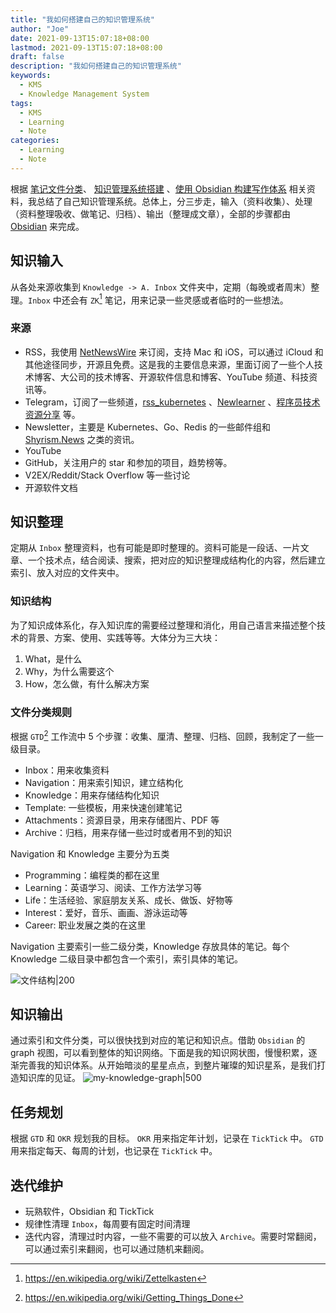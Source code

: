 ```yaml
---
title: "我如何搭建自己的知识管理系统"
author: "Joe"
date: 2021-09-13T15:07:18+08:00
lastmod: 2021-09-13T15:07:18+08:00
draft: false
description: "我如何搭建自己的知识管理系统"
keywords:
  - KMS
  - Knowledge Management System
tags:
  - KMS
  - Learning
  - Note
categories:
  - Learning
  - Note
---
```


<!-- Abstract -->
根据  [笔记文件分类](https://web.archive.org/web/20210907090618/https://www.zhihu.com/question/23427617/answer/70809840)、 [知识管理系统搭建](https://web.archive.org/web/20210907091351/https://zhuanlan.zhihu.com/p/191519306) 、[使用 Obsidian 构建写作体系](https://www.youtube.com/watch?v=431M1q8tlTI) 相关资料，我总结了自己知识管理系统。总体上，分三步走，输入（资料收集）、处理（资料整理吸收、做笔记、归档）、输出（整理成文章），全部的步骤都由 [Obsidian](https://obsidian.md/) 来完成。
## 知识输入
从各处来源收集到 `Knowledge -> A. Inbox` 文件夹中，定期（每晚或者周末）整理。`Inbox` 中还会有 `ZK`[^1] 笔记，用来记录一些灵感或者临时的一些想法。



<!--more-->



<!-- Content -->
### 来源
- RSS，我使用 [NetNewsWire](https://netnewswire.com/) 来订阅，支持 Mac 和 iOS，可以通过 iCloud 和其他途径同步，开源且免费。这是我的主要信息来源，里面订阅了一些个人技术博客、大公司的技术博客、开源软件信息和博客、YouTube 频道、科技资讯等。
- Telegram，订阅了一些频道，[rss_kubernetes](https://t.me/rss_kubernetes) 、[Newlearner](https://t.me/NewlearnerChannel) 、[程序员技术资源分享](https://t.me/gotoshare) 等。
- Newsletter，主要是 Kubernetes、Go、Redis 的一些邮件组和 [Shyrism.News](https://shyrz.substack.com/) 之类的资讯。
- YouTube
- GitHub，关注用户的 star 和参加的项目，趋势榜等。
- V2EX/Reddit/Stack Overflow 等一些讨论 
- 开源软件文档

## 知识整理
定期从 `Inbox` 整理资料，也有可能是即时整理的。资料可能是一段话、一片文章、一个技术点，结合阅读、搜索，把对应的知识整理成结构化的内容，然后建立索引、放入对应的文件夹中。

### 知识结构
为了知识成体系化，存入知识库的需要经过整理和消化，用自己语言来描述整个技术的背景、方案、使用、实践等等。大体分为三大块：
1. What，是什么
2. Why，为什么需要这个
3. How，怎么做，有什么解决方案

### 文件分类规则
根据 `GTD`[^2] 工作流中 5 个步骤：收集、厘清、整理、归档、回顾，我制定了一些一级目录。
- Inbox：用来收集资料
- Navigation：用来索引知识，建立结构化
- Knowledge：用来存储结构化知识
- Template: 一些模板，用来快速创建笔记
- Attachments：资源目录，用来存储图片、PDF 等
- Archive：归档，用来存储一些过时或者用不到的知识

Navigation 和 Knowledge 主要分为五类
- Programming：编程类的都在这里
- Learning：英语学习、阅读、工作方法学习等
- Life：生活经验、家庭朋友关系、成长、做饭、好物等
- Interest：爱好，音乐、画画、游泳运动等
- Career: 职业发展之类的在这里

Navigation 主要索引一些二级分类，Knowledge 存放具体的笔记。每个 Knowledge 二级目录中都包含一个索引，索引具体的笔记。

![文件结构|200](https://images.adevjoe.com/2021-09-13-1Kw1Yx.png)


## 知识输出
通过索引和文件分类，可以很快找到对应的笔记和知识点。借助 `Obsidian` 的 graph 视图，可以看到整体的知识网络。下面是我的知识网状图，慢慢积累，逐渐完善我的知识体系。从开始暗淡的星星点点，到整片璀璨的知识星系，是我们打造知识库的见证。
![my-knowledge-graph|500](https://images.adevjoe.com/2021-09-13-CXe8Rz.png)

## 任务规划
根据 `GTD` 和 `OKR` 规划我的目标。
`OKR` 用来指定年计划，记录在 `TickTick` 中。
`GTD` 用来指定每天、每周的计划，也记录在 `TickTick` 中。

## 迭代维护
- 玩熟软件，Obsidian 和 TickTick
- 规律性清理 `Inbox`，每周要有固定时间清理
- 迭代内容，清理过时内容，一些不需要的可以放入 `Archive`。需要时常翻阅，可以通过索引来翻阅，也可以通过随机来翻阅。

[^1]: https://en.wikipedia.org/wiki/Zettelkasten
[^2]: https://en.wikipedia.org/wiki/Getting_Things_Done
